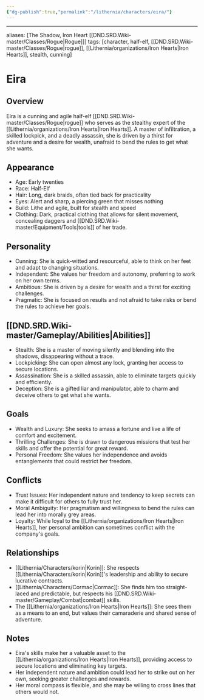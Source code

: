 ```yaml
---
{"dg-publish":true,"permalink":"/lithernia/characters/eira/"}
---
```



---
aliases: [The Shadow, Iron Heart [[DND.SRD.Wiki-master/Classes/Rogue\|Rogue]]]
tags: [character, half-elf, [[DND.SRD.Wiki-master/Classes/Rogue\|rogue]], [[Lithernia/organizations/Iron Hearts\|Iron Hearts]], stealth, cunning]


# Eira

## Overview

Eira is a cunning and agile half-elf [[DND.SRD.Wiki-master/Classes/Rogue\|rogue]] who serves as the stealthy expert of the [[Lithernia/organizations/Iron Hearts\|Iron Hearts]]. A master of infiltration, a skilled lockpick, and a deadly assassin, she is driven by a thirst for adventure and a desire for wealth, unafraid to bend the rules to get what she wants.

## Appearance

* Age: Early twenties
* Race: Half-Elf 
* Hair: Long, dark braids, often tied back for practicality
* Eyes: Alert and sharp, a piercing green that misses nothing
* Build: Lithe and agile, built for stealth and speed
* Clothing: Dark, practical clothing that allows for silent movement, concealing daggers and [[DND.SRD.Wiki-master/Equipment/Tools\|tools]] of her trade.

## Personality

* Cunning:  She is quick-witted and resourceful, able to think on her feet and adapt to changing situations.
* Independent:  She values her freedom and autonomy, preferring to work on her own terms.
* Ambitious: She is driven by a desire for wealth and a thirst for exciting challenges.
* Pragmatic:  She is focused on results and not afraid to take risks or bend the rules to achieve her goals.

## [[DND.SRD.Wiki-master/Gameplay/Abilities\|Abilities]]

* Stealth:  She is a master of moving silently and blending into the shadows, disappearing without a trace.
* Lockpicking:  She can open almost any lock, granting her access to secure locations.
* Assassination:  She is a skilled assassin, able to eliminate targets quickly and efficiently.
* Deception: She is a gifted liar and manipulator, able to charm and deceive others to get what she wants.

## Goals

* Wealth and Luxury:  She seeks to amass a fortune and live a life of comfort and excitement.
* Thrilling Challenges: She is drawn to dangerous missions that test her skills and offer the potential for great reward.
* Personal Freedom:  She values her independence and avoids entanglements that could restrict her freedom.

## Conflicts

* Trust Issues:  Her independent nature and tendency to keep secrets can make it difficult for others to fully trust her.
* Moral Ambiguity:  Her pragmatism and willingness to bend the rules can lead her into morally grey areas.
* Loyalty:  While loyal to the [[Lithernia/organizations/Iron Hearts\|Iron Hearts]], her personal ambition can sometimes conflict with the company's goals.

## Relationships

* [[Lithernia/Characters/korin\|Korin]]:  She respects [[Lithernia/Characters/korin\|Korin]]'s leadership and ability to secure lucrative contracts.
* [[Lithernia/Characters/Cormac\|Cormac]]:  She finds him too straight-laced and predictable, but respects his [[DND.SRD.Wiki-master/Gameplay/Combat\|combat]] skills.
* The [[Lithernia/organizations/Iron Hearts\|Iron Hearts]]: She sees them as a means to an end, but values their camaraderie and shared sense of adventure.

## Notes

* Eira's skills make her a valuable asset to the [[Lithernia/organizations/Iron Hearts\|Iron Hearts]], providing access to secure locations and eliminating key targets.
* Her independent nature and ambition could lead her to strike out on her own, seeking greater challenges and rewards.
* Her moral compass is flexible, and she may be willing to cross lines that others would not.
